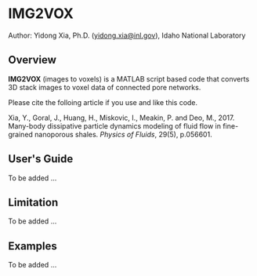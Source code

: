 # IMG2VOX


Author: Yidong Xia, Ph.D. (yidong.xia@inl.gov), Idaho National Laboratory

## Overview

**IMG2VOX** (images to voxels) is a MATLAB script based code that converts 3D stack images to voxel data of connected pore networks.

Please cite the folloing article if you use and like this code.

Xia, Y., Goral, J., Huang, H., Miskovic, I., Meakin, P. and Deo, M., 2017. Many-body dissipative particle dynamics modeling of fluid flow in fine-grained nanoporous shales. *Physics of Fluids*, 29(5), p.056601.

## User's Guide

To be added ...

## Limitation

To be added ...

## Examples

To be added ...

